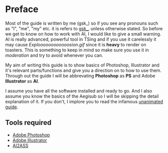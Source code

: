 # Preface

Most of the guide is written by me (gsk\_)
so if you see any pronouns such as "I", "me", "my" etc. it is refers to [gsk\_](https://github.com/gsk143), unless otherwise stated.
So before we get to know on how to work with AI,
I would like to give a small warning.
AI is really advanced, powerful tool in TSing
and if you use it carelessly
it may cause _Exploooooooooooosion.gif_
since it is **heavy** to render on toasters.
This is something to keep in mind so make sure
you use it in _moderation_ and try to avoid whenever you can.

My aim of writing this guide is to show basics of
Photoshop, Illustrator and it's relevant parts/functions
and give you a direction on to how to use them.
Through out the guide I will be abbrevating
**Photoshop** as **PS** and Adobe **Illustrator** as **AI**.

I assume you have all the software installed and ready to go.
And I also assume you know the basics of the Aegisub
so I will be skipping the detail explanation of it.
If you don't, I implore you to read the infamous [unanimated guide][].

## Tools required

- [Adobe Photoshop][]
- [Adobe Illustrator][]
- [AI2ASS][]

[adobe photoshop]: https://www.photoshop.com/en
[adobe illustrator]: https://www.adobe.com/in/products/illustrator.html
[ai2ass]: https://github.com/TypesettingTools/AI2ASS
[unanimated guide]: https://unanimated.github.io/ts/index.htm
